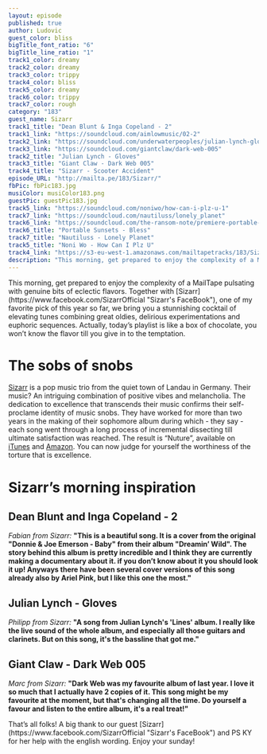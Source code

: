 ```yaml
---
layout: episode
published: true
author: Ludovic
guest_color: bliss
bigTitle_font_ratio: "6"
bigTitle_line_ratio: "1"
track1_color: dreamy
track2_color: dreamy
track3_color: trippy
track4_color: bliss
track5_color: dreamy
track6_color: trippy
track7_color: rough
category: "183"
guest_name: Sizarr
track1_title: "Dean Blunt & Inga Copeland - 2"
track1_link: "https://soundcloud.com/aimlowmusic/02-2"
track2_link: "https://soundcloud.com/underwaterpeoples/julian-lynch-gloves"
track3_link: "https://soundcloud.com/giantclaw/dark-web-005"
track2_title: "Julian Lynch - Gloves"
track3_title: "Giant Claw - Dark Web 005"
track4_title: "Sizarr - Scooter Accident"
episode_URL: "http://mailta.pe/183/Sizarr/"
fbPic: fbPic183.jpg
musiColor: musiColor183.png
guestPic: guestPic183.jpg
track5_link: "https://soundcloud.com/noniwo/how-can-i-plz-u-1"
track7_link: "https://soundcloud.com/nautiluss/lonely_planet"
track6_link: "https://soundcloud.com/the-ransom-note/premiere-portable-sunsets-ledges"
track6_title: "Portable Sunsets - Bless"
track7_title: "Nautiluss - Lonely Planet"
track5_title: "Noni Wo - How Can I Plz U"
track4_link: "https://s3-eu-west-1.amazonaws.com/mailtapetracks/183/Sizarr+-+Scooter+Accident.mp3"
description: "This morning, get prepared to enjoy the complexity of a MailTape pulsating with genuine bits of eclectic flavors. Together with Sizzar, my favorite pick of this year so far, we bring you a stunnishing cocktail of elevating tunes combining great oldies, delirious experimentations and euphoric sequences. Actually,  today’s playlist is like a box of chocolate, you won’t know the flavor till you give in to the temptation."
---
```


<p id="introduction">This morning, get prepared to enjoy the complexity of a MailTape pulsating with genuine bits of eclectic flavors. Together with [Sizarr](https://www.facebook.com/SizarrOfficial "Sizarr's FaceBook"), one of my favorite pick of this year so far, we bring you a stunnishing cocktail of elevating tunes combining great oldies, delirious experimentations and euphoric sequences. Actually, today’s playlist is like a box of chocolate, you won’t know the flavor till you give in to the temptation.</p>
 
# The sobs of snobs
 
[Sizarr](https://www.facebook.com/SizarrOfficial "Sizarr's FaceBook") is a pop music trio from the quiet town of Landau in Germany. Their music? An intriguing combination of positive vibes and melancholia. The dedication to excellence that transcends their music confirms their self-proclame identity of music snobs. They have worked for more than two years in the making of their sophomore album during which - they say - each song went through a long process of incremental dissecting till ultimate satisfaction was reached. The result is  “Nuture”, available on [iTunes](www.smarturl.it/NurtureiTunes) and [Amazon](http://smarturl.it/NurtureAmazon). You can now judge for yourself the worthiness of the torture that is excellence.
 
# Sizarr’s morning inspiration
 
## Dean Blunt and Inga Copeland - 2
_Fabian from Sizarr:_ **"**This is a beautiful song. It is a cover from the original "Donnie & Joe Emerson - Baby" from their album "Dreamin’ Wild". The story behind this album is pretty incredible and I think they are currently making a documentary about it. if you don’t know about it you should look it up! Anyways there have been several cover versions of this song already also by Ariel Pink, but I like this one the most.**"**
 
## Julian Lynch - Gloves
_Philipp from Sizarr:_ **"**A song from Julian Lynch's 'Lines' album. I really like the live sound of the whole album, and especially all those guitars and clarinets. But on this song, it's the bassline that got me.**"**
 
## Giant Claw - Dark Web 005
_Marc from Sizarr:_ **"**Dark Web was my favourite album of last year. I love it so much that I actually have 2 copies of it. This song might be my favourite at the moment, but that's changing all the time. Do yourself a favour and listen to the entire album, it's a real treat!**"** 
 
<p id="outroduction">
That’s all folks! A big thank to our guest [Sizarr](https://www.facebook.com/SizarrOfficial "Sizarr's FaceBook") and PS KY for her help with the english wording. Enjoy your sunday!
</p>